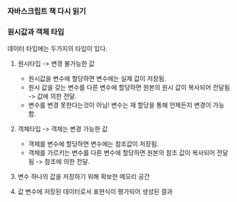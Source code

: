 ### 자바스크립트 책 다시 읽기

### 원시값과 객체 타입

데이터 타입에는 두가지의 타입이 있다. 

1. 원시타입
-> 변경 불가능한 값
    - 원시값을 변수에 할당하면 변수에는 실제 값이 저장됨.
    - 원시 값을 갖는 변수를 다른 변수에 할당하면 원본의 원시 값이 복사되어 전달됨 -> 값에 의한 전달.
    - 변수를 변경 못한다는것이 아님! 변수는 재 할당을 통해 언제든지 변경이 가능함. 



2. 객체타입
-> 객체는 변경 가능한 값
    - 객체를 변수에 할당하면 변수에는 참조값이 저장됨.
    - 객체를 가르키는 변수를 다른 변수에 할당하면 원본의 참조 값이 복사되어 전달됨 -> 참조에 의한 전달.


3. 변수 
하나의 값을 저장하기 위해 확보한 메모리 공간

4. 값
변수에 저장된 데이터로서 표현식이 평가되어 생성된 결과
